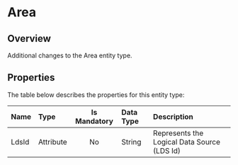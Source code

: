 # Area

## Overview

Additional changes to the Area entity type.

## Properties

The table below describes the properties for this entity type:

| Name  | Type      | Is Mandatory | Data Type | Description                                 |
| :---- | :-------- | :----------: | :-------- | :------------------------------------------ |
| LdsId | Attribute |      No      | String    | Represents the Logical Data Source (LDS Id) |
